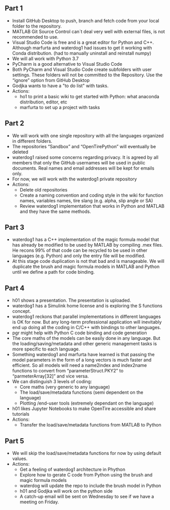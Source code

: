## Part 1
- Install GitHub Desktop to push, branch and fetch code from your local folder to the repository.
- MATLAB Git Source Control can´t deal very well with external files, is not recommended to use. 
- Visual Studio Code is free and is a great editor for Python and C++. Although marfurta and waterdog1 had issues to get it working with Conda distribution. (had to manually uninstall and reinstall numpy) 
- We will all work with Python 3.7
- PyCharm is a good alternative to Visual Studio Code
- Both PyCharm and Visual Studio Code create subfolders with user settings. These folders will not be committed to the Repository. Use the “ignore” option from GitHub Desktop
- Godjka wants to have a "to do list" with tasks. 
- Actions: 
  - ho1 to print a basic wiki to get started with Python: what anaconda distribution, editor, etc
  - marfurta to set up a project with tasks

## Part 2

- We will work with one single repository with all the languages organized in different folders. 
- The repositories “Sandbox” and “OpenTirePython” will eventually be deleted
- waterdog1 raised some concerns regarding privacy. It is agreed by all members that only the GitHub usernames will be used in public documents. Real names and email addresses will be kept for emails only. 
- For now, we will work with the waterdog1 private repository
- Actions:
  - Delete old repositories
  - Create a naming convention and coding style in the wiki for function names, variables names, tire slang (e.g. alpha, slip angle or SA)
  - Review waterdog1 implementation that works in Python and MATLAB and they have the same methods. 

## Part 3

- waterdog1 has a C++ implementation of the magic formula model that has already be modified to be used by MATLAB by compiling .mex files. He recons 99% of that code can be recycled to be used in other languages (e.g. Python) and only the entry file will be modified. 
- At this stage code duplication is not that bad and is manageable. We will duplicate the brush and magic formula models in MATLAB and Python until we define a path for code binding. 

## Part 4

- h01 shows a presentation. The presentation is uploaded. 
- waterdog1 has a Simulink home license and is exploring the S functions concept. 
- waterdog1 reckons that parallel implementations in different languages is OK for now. But any long-term professional application will inevitably end up doing all the coding in C/C++ with bindings to other languages. 
- pgr might help with Python C code binding and code generation
- The core maths of the models can be easily done in any language. But the loading/saving/metadata and other generic management tasks is more specific to each language. 
- Something waterdog1 and marfurta have learned is that passing the model parameters in the form of a long vectors is much faster and efficient. So all models will need a name2index and index2name functions to convert from “parameterStruct.PKY2” to “parmeterArray[32]” and vice versa. 
- We can distinguish 3 levels of coding:
  - Core maths (very generic to any language)
  - The load/save/metadata functions (semi dependent on the language)
  - Plotting /end-user tools (extremely dependant on the language)
- h01 likes Jupyter Notebooks to make OpenTire accessible and share tutorials
- Actions:
  - Transfer the load/save/metadata functions from MATLAB to Python

## Part 5

- We will skip the load/save/metadata functions for now by using default values. 
- Actions: 
  - Get a feeling of waterdog1 architecture in Phython
  - Explore how to gerate C code from Python using the brush and magic formula models
  - waterdog will update the repo to include the brush model in Python
  - h01 and Godjka will work on the python side
  - A catch-up email will be sent on Wednesday to see if we have a meeting on Friday. 
